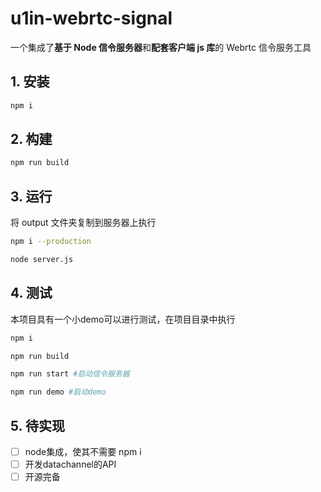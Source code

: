 # u1in-webrtc-signal

一个集成了**基于 Node 信令服务器**和**配套客户端 js 库**的 Webrtc 信令服务工具

## 1. 安装

```bash
npm i
```

## 2. 构建

```bash
npm run build
```

## 3. 运行

将 output 文件夹复制到服务器上执行

```bash
npm i --production

node server.js
```

## 4. 测试

本项目具有一个小demo可以进行测试，在项目目录中执行

```bash
npm i

npm run build

npm run start #启动信令服务器

npm run demo #启动demo
````

## 5. 待实现

- [ ] node集成，使其不需要 npm i
- [ ] 开发datachannel的API
- [ ] 开源完备
